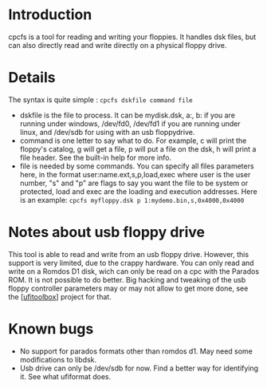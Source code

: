 # Introduction #

cpcfs is a tool for reading and writing your floppies. It handles dsk files, but can also directly read and write directly on a physical floppy drive.

# Details #

The syntax is quite simple :
`cpcfs dskfile command file`
  * dskfile is the file to process. It can be mydisk.dsk, a:, b: if you are running under windows, /dev/fd0, /dev/fd1 if you are running under linux, and /dev/sdb for using with an usb floppydrive.
  * command is one letter to say what to do. For example, c will print the floppy's catalog, g will get a file, p will put a file on the dsk, h will print a file header. See the built-in help for more info.
  * file is needed by some commands. You can specify all files parameters here, in the format user:name.ext,s,p,load,exec where user is the user number, "s" and "p" are flags to say you want the file to be system or protected, load and exec are the loading and execution addresses. Here is an example:
`cpcfs myfloppy.dsk p 1:mydemo.bin,s,0x4000,0x4000`

# Notes about usb floppy drive #

This tool is able to read and write from an usb floppy drive. However, this support is very limited, due to the crappy hardware. You can only read and write on a Romdos D1 disk, wich can only be read on a cpc with the Parados ROM. It is not possible to do better. Big hacking and tweaking of the usb floppy controller parameters may or may not allow to get more done, see the [[ufitoolbox](ufitoolbox.md)] project for that.

# Known bugs #

  * No support for parados formats other than romdos d1. May need some modifications to libdsk.
  * Usb drive can only be /dev/sdb for now. Find a better way for identifying it. See what ufiformat does.